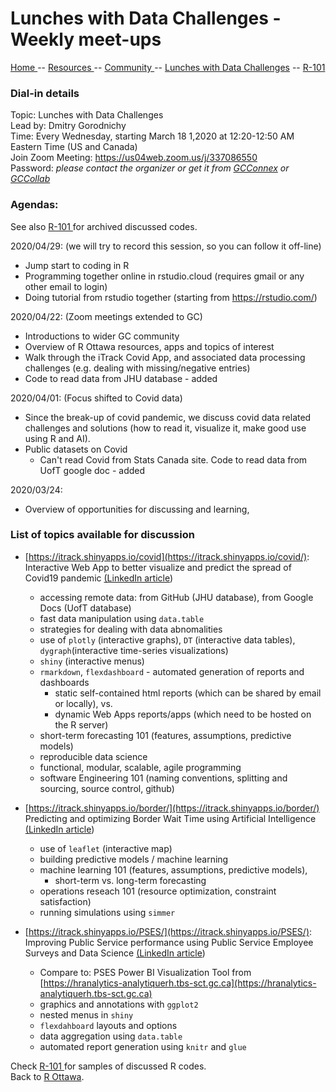 

# Lunches with Data Challenges - Weekly meet-ups

[ Home ](https://IVI-M.github.io/R-Ottawa/) --  [ Resources ](resources.md) -- [ Community ](community.md) -- [Lunches with Data Challenges](meetups.md) -- [ R-101 ](https://github.com/IVI-M/R-Ottawa/tree/master/r101)


### Dial-in details

Topic: Lunches with Data Challenges    
Lead by: Dmitry Gorodnichy      
Time: Every Wednesday, starting March 18 1,2020 at 12:20-12:50 AM Eastern Time (US and Canada)    
Join Zoom Meeting: https://us04web.zoom.us/j/337086550     
Password: *please contact the organizer or get it from [GCConnex](https://gcconnex.gc.ca/groups/profile/5394852/data-science-goc) or
[GCCollab](https://gccollab.ca/discussion/view/4482867/enlunches-with-data-challenges-on-wednesdays-on-rfr)*


### Agendas:

See also [ R-101 ](https://github.com/IVI-M/R-Ottawa/tree/master/r101) for archived discussed codes.


2020/04/29: (we will try to record this session, so you can follow it off-line) 

- Jump start to coding in R
- Programming together online in rstudio.cloud (requires gmail or any other email to login)
- Doing tutorial from rstudio together (starting from https://rstudio.com/)


2020/04/22: (Zoom meetings extended to GC)

- Introductions to wider GC community
- Overview of R Ottawa resources, apps and topics of interest
- Walk through the iTrack Covid App, and associated data processing challenges (e.g. dealing with missing/negative entries)
- Code to read data from JHU database - added

2020/04/01:  (Focus shifted to Covid data)

- Since the break-up of covid pandemic, we discuss covid data related challenges and solutions (how to read it, visualize it, make good use using R and AI). 
- Public datasets on Covid
  - Can't read Covid from Stats Canada site. Code to read data from UofT google doc - added

2020/03/24:  

- Overview of opportunities for discussing and learning, 


###  List of topics available for discussion

- [https://itrack.shinyapps.io/covid](https://itrack.shinyapps.io/covid/):   
Interactive Web App to better visualize and predict the spread of Covid19 pandemic [(LinkedIn article](https://www.linkedin.com/pulse/interactive-web-app-visualize-predict-spread-covid19-gorodnichy/))
  - accessing remote data: from GitHub (JHU database), from Google Docs (UofT database)
  - fast data manipulation using `data.table`
  - strategies for dealing with data abnomalities
  - use of `plotly` (interactive graphs), `DT` (interactive data tables), `dygraph`(interactive time-series visualizations)
  - `shiny` (interactive menus)
  - `rmarkdown`, `flexdashboard` - automated generation of reports and dashboards 
    - static self-contained html reports (which can be shared by email or locally),  vs.  
    - dynamic Web Apps reports/apps (which need to be hosted on the R server)
  - short-term forecasting 101 (features, assumptions, predictive models)
  - reproducible data science
  - functional, modular, scalable, agile programming
  - software Engineering 101 (naming conventions, splitting and sourcing, source control, github)
  
- [https://itrack.shinyapps.io/border/](https://itrack.shinyapps.io/border/)   
Predicting and optimizing Border Wait Time using Artificial Intelligence  [(LinkedIn article](https://www.linkedin.com/pulse/predicting-optimizing-border-wait-time-using-dmitry-gorodnichy/))
  - use of `leaflet` (interactive map)
  - building predictive models / machine learning
  - machine learning 101 (features, assumptions, predictive models), 
    - short-term vs. long-term forecasting
  - operations reseach 101 (resource optimization, constraint satisfaction)
  - running simulations  using `simmer`
  
- [https://itrack.shinyapps.io/PSES/](https://itrack.shinyapps.io/PSES/):   
Improving Public Service performance using Public Service Employee Surveys and Data Science [(LinkedIn article](https://www.linkedin.com/pulse/analyzing-improving-public-service-performance-using-data-gorodnichy/))
  - Compare to: PSES Power BI Visualization Tool from [https://hranalytics-analytiquerh.tbs-sct.gc.ca](https://hranalytics-analytiquerh.tbs-sct.gc.ca)
  - graphics and annotations with `ggplot2`
  - nested menus in `shiny`
  - `flexdahboard` layouts and options
  - data aggregation using `data.table`
  - automated report generation using `knitr` and `glue`


Check  [ R-101 ](https://github.com/IVI-M/R-Ottawa/tree/master/r101) for samples of discussed R codes.   
Back to [R Ottawa](https://ivi-m.github.io/R-Ottawa/). 
